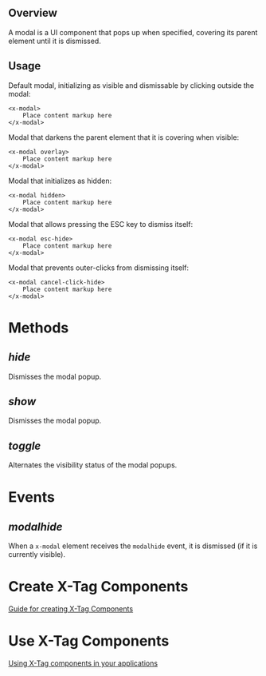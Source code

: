 ## Overview

A modal is a UI component that pops up when specified, covering its parent element until it is dismissed.

## Usage

Default modal, initializing as visible and dismissable by clicking outside the modal:

	<x-modal>
		Place content markup here
	</x-modal>

Modal that darkens the parent element that it is covering when visible:

	<x-modal overlay>
		Place content markup here
	</x-modal>

Modal that initializes as hidden:

	<x-modal hidden>
		Place content markup here
	</x-modal>

Modal that allows pressing the ESC key to dismiss itself:

	<x-modal esc-hide>
		Place content markup here
	</x-modal>

Modal that prevents outer-clicks from dismissing itself:

	<x-modal cancel-click-hide>
		Place content markup here
	</x-modal>

# Methods

## ___hide___

Dismisses the modal popup.

## ___show___

Dismisses the modal popup.

## ___toggle___

Alternates the visibility status of the modal popups.

# Events

## ___modalhide___

When a `x-modal` element receives the `modalhide` event, it is dismissed (if it is currently visible).


# Create X-Tag Components

[Guide for creating X-Tag Components](https://github.com/x-tag/core/wiki/Creating-X-Tag-Components)

# Use X-Tag Components

[Using X-Tag components in your applications](https://github.com/x-tag/core/wiki/Using-X-Tag-Components-in-your-application)

